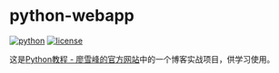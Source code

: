 # python-webapp

[![python](https://img.shields.io/badge/python-3.6.2-blue.svg)]() [![license](https://img.shields.io/github/license/weileiming/python-webapp.svg)](https://github.com/WeiLeiming/python-webapp/blob/master/LICENSE)

这是[Python教程 - 廖雪峰的官方网站](https://www.liaoxuefeng.com/wiki/0014316089557264a6b348958f449949df42a6d3a2e542c000/001432170876125c96f6cc10717484baea0c6da9bee2be4000)中的一个博客实战项目，供学习使用。

